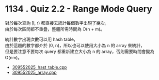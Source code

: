 # 1134 . Quiz 2.2 - Range Mode Query

對於每次查詢 [l, r) 都直接去統計每個數字出現了幾次，  
由於每次區間都不重疊，整體所需時間為 O(n + m)。  

統計數字出現次數可以用 hash table，  
由於這題的數字都介於 [0, n)，所以也可以使用大小為 n 的 array 來統計，  
但是要注意不要每次 query 都重新建立大小為 n 的 array，否則需要時間會變為 O(nm)。  

- [309552025_hast_table.cpp](submissions/accepted/309552025_hast_table.cpp)
- [309552025_array.cpp](submissions/accepted/309552025_array.cpp)